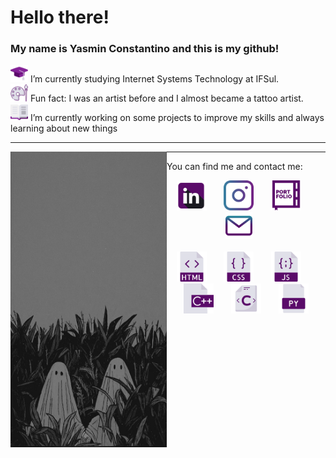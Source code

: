 <h1> Hello there! </h1>
<h3> My name is Yasmin Constantino and this is my github! </h3>

  <p>
    <img src="icons/mortarboard.png" width="28" padding="5"/> I’m currently studying Internet Systems Technology at IFSul.
    <br>
    <img src="icons/palette.png" width="28" padding="5"/>  Fun fact: I was an artist before and I almost became a tattoo artist.
    <br>
    <img src="icons/book.png" width="28" padding="5"/> I’m currently working on some projects to improve my skills and always learning about new things
    <br>
  </p>

  <hr>

<img src="Ghost Wallpaper.jpeg" width="250" align="left">
<hr>
<p> You can find me and contact me:</p>

<div align="center">
  <a href="https://www.linkedin.com/in/yasmin-constantino/"><img src="icons/linkedin (2).png" width="48"/></a>
    &#8287;&#8287;&#8287;&#8287;&#8287;
  <a href="https://www.instagram.com/the.yasminconstantino/"><img src="icons/instagram (1).png" width="48"/></a>
    &#8287;&#8287;&#8287;&#8287;&#8287;
  <a href="https://yasminconstantino.github.io/Portfolio/"><img src="icons/portfolio (1).png" width="48"/></a>
    &#8287;&#8287;&#8287;&#8287;&#8287;
  <a href='mailto:theyasminconstantino@gmail.com'><img src="icons/email (1).png" width="43"/></a>
    &#8287;&#8287;&#8287;&#8287;&#8287;
</div>

<br>
<div align="center">
  <img src="icons/html (3).png" width="48"/>
  &#8287;&#8287;&#8287;&#8287;&#8287;
  <img src="icons/css (1).png" width="48"/>
  &#8287;&#8287;&#8287;&#8287;&#8287;
  <img src="icons/javascript.png" width="48"/>
  &#8287;&#8287;&#8287;&#8287;&#8287;
  <img src="icons/c.png" width="48"/>
  &#8287;&#8287;&#8287;&#8287;&#8287;
  <img src="icons/c-.png" width="48"/>
  &#8287;&#8287;&#8287;&#8287;&#8287;
  <img src="icons/python-file.png" width="48"/>
</div>


<!--
<img style="width=100px;  src="Ghost Wallpaper.jpeg">
      -->



<!--
**yasminconstantino/yasminconstantino** is a ✨ _special_ ✨ repository because its `README.md` (this file) appears on your GitHub profile.

Here are some ideas to get you started:

- 🌱 I’m currently learning ...
- 👯 I’m looking to collaborate on ...
- 🤔 I’m looking for help with ...
- 💬 Ask me about ...
- 📫 How to reach me: ...
- 😄 Pronouns: ...
-->
